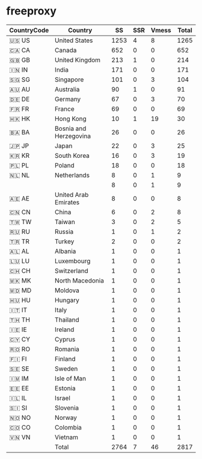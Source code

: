 # freeproxy

|CountryCode|Country|SS|SSR|Vmess|Total|
|  ----  | ----  |  ----  | ----  |  ----  | ----  |
|🇺🇸 US|United States|1253|4|8|1265|
|🇨🇦 CA|Canada|652|0|0|652|
|🇬🇧 GB|United Kingdom|213|1|0|214|
|🇮🇳 IN|India|171|0|0|171|
|🇸🇬 SG|Singapore|101|0|3|104|
|🇦🇺 AU|Australia|90|1|0|91|
|🇩🇪 DE|Germany|67|0|3|70|
|🇫🇷 FR|France|69|0|0|69|
|🇭🇰 HK|Hong Kong|10|1|19|30|
|🇧🇦 BA|Bosnia and Herzegovina|26|0|0|26|
|🇯🇵 JP|Japan|22|0|3|25|
|🇰🇷 KR|South Korea|16|0|3|19|
|🇵🇱 PL|Poland|18|0|0|18|
|🇳🇱 NL|Netherlands|8|0|1|9|
| ||8|0|1|9|
|🇦🇪 AE|United Arab Emirates|8|0|0|8|
|🇨🇳 CN|China|6|0|2|8|
|🇹🇼 TW|Taiwan|3|0|2|5|
|🇷🇺 RU|Russia|1|0|1|2|
|🇹🇷 TR|Turkey|2|0|0|2|
|🇦🇱 AL|Albania|1|0|0|1|
|🇱🇺 LU|Luxembourg|1|0|0|1|
|🇨🇭 CH|Switzerland|1|0|0|1|
|🇲🇰 MK|North Macedonia|1|0|0|1|
|🇲🇩 MD|Moldova|1|0|0|1|
|🇭🇺 HU|Hungary|1|0|0|1|
|🇮🇹 IT|Italy|1|0|0|1|
|🇹🇭 TH|Thailand|1|0|0|1|
|🇮🇪 IE|Ireland|1|0|0|1|
|🇨🇾 CY|Cyprus|1|0|0|1|
|🇷🇴 RO|Romania|1|0|0|1|
|🇫🇮 FI|Finland|1|0|0|1|
|🇸🇪 SE|Sweden|1|0|0|1|
|🇮🇲 IM|Isle of Man|1|0|0|1|
|🇪🇪 EE|Estonia|1|0|0|1|
|🇮🇱 IL|Israel|1|0|0|1|
|🇸🇮 SI|Slovenia|1|0|0|1|
|🇳🇴 NO|Norway|1|0|0|1|
|🇨🇴 CO|Colombia|1|0|0|1|
|🇻🇳 VN|Vietnam|1|0|0|1|
||Total|2764|7|46|2817|
